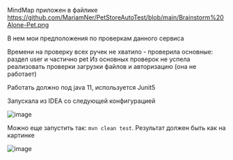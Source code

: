 MindMap приложен в файлике https://github.com/MariamNer/PetStoreAutoTest/blob/main/Brainstorm%20Alone-Pet.png

В нем мои предположения по проверкам данного сервиса

Времени на проверку всех ручек не хватило - проверила основные: раздел user и частично pet
Из основных проверок не успела реализовать проверки загрузки файлов и авторизацию (она не работает)

Работать должно под java 11, используется Junit5

Запускала из IDEA со следующей конфигурацией

![image](https://github.com/user-attachments/assets/620c5f36-ab2a-41c3-8f35-18f4c4b02acc)

Можно еще запустить так: `mvn clean test`. Результат должен быть как на картинке

![image](https://github.com/user-attachments/assets/df42950b-d1c5-442a-8f50-6cc548e874c9)
